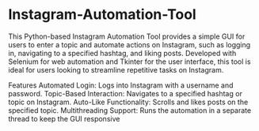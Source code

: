 # Instagram-Automation-Tool

This Python-based Instagram Automation Tool provides a simple GUI for users to enter a topic and automate actions on Instagram, such as logging in, navigating to a specified hashtag, and liking posts. Developed with Selenium for web automation and Tkinter for the user interface, this tool is ideal for users looking to streamline repetitive tasks on Instagram.

Features
Automated Login: Logs into Instagram with a username and password.
Topic-Based Interaction: Navigates to a specified hashtag or topic on Instagram.
Auto-Like Functionality: Scrolls and likes posts on the specified topic.
Multithreading Support: Runs the automation in a separate thread to keep the GUI responsive
